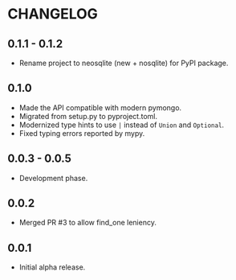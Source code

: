 # CHANGELOG

## 0.1.1 - 0.1.2

- Rename project to neosqlite (new + nosqlite) for PyPI package.

## 0.1.0

- Made the API compatible with modern pymongo.
- Migrated from setup.py to pyproject.toml.
- Modernized type hints to use `|` instead of `Union` and `Optional`.
- Fixed typing errors reported by mypy.

## 0.0.3 - 0.0.5

- Development phase.

## 0.0.2

- Merged PR #3 to allow find_one leniency.

## 0.0.1

- Initial alpha release.
